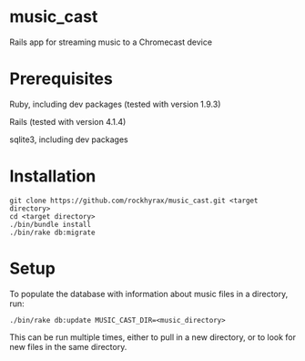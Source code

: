 music_cast
==========

Rails app for streaming music to a Chromecast device

Prerequisites
=============

Ruby, including dev packages (tested with version 1.9.3)

Rails (tested with version 4.1.4)

sqlite3, including dev packages

Installation
============

    git clone https://github.com/rockhyrax/music_cast.git <target directory>
    cd <target directory>
    ./bin/bundle install
    ./bin/rake db:migrate

Setup
=====

To populate the database with information about music files in a directory, run:

    ./bin/rake db:update MUSIC_CAST_DIR=<music_directory>

This can be run multiple times, either to pull in a new directory, or to look for new files in the same directory.

